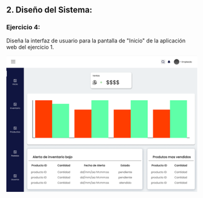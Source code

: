 ## 2. Diseño del Sistema:

### Ejercicio 4:
Diseña la interfaz de usuario para la pantalla de "Inicio" de la aplicación web del ejercicio 1.
 

 ![alt text](Menu.png)